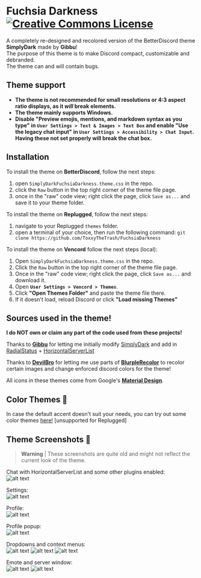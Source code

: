 # Fuchsia Darkness <a rel="license" href="http://creativecommons.org/licenses/by-nd/4.0/"><img alt="Creative Commons License" style="border-width:0" src="https://i.creativecommons.org/l/by-nd/4.0/80x15.png" /></a>
A completely re-designed and recolored version of the BetterDiscord theme **SimplyDark** made by **Gibbu**!  
The purpose of this theme is to make Discord compact, customizable and debranded.  
The theme can and will contain bugs.  

## Theme support  
- **The theme is not recommended for small resolutions or 4:3 aspect ratio displays, as it *will* break elements.**  
- **The theme mainly supports Windows.**  
- **Disable "Preview emojis, mentions, and markdown syntax as you type" in `User Settings > Text & Images > Text Box` and enable "Use the legacy chat input" in `User Settings > Accessibility > Chat Input`. Having these not set properly will break the chat box.**  

## Installation

To install the theme on **BetterDiscord**, follow the next steps:
  1. open `SimplyDarkFuchsiaDarkness.theme.css` in the repo.
  2. click the `Raw` button in the top right corner of the theme file page.
  3. once in the "raw" code view; right click the page, click `Save as...` and save it to your theme folder.   

To install the theme on **Replugged**, follow the next steps:
  1. navigate to your Replugged `themes` folder.
  2. open a terminal of your choice, then run the following command: `git clone https://github.com/ToxxyTheTrash/FuchsiaDarkness`

To install the theme on **Vencord** follow the next steps (local):
  1. Open `SimplyDarkFuchsiaDarkness.theme.css` in the repo.
  2. Click the `Raw` button in the top right corner of the theme file page.
  3. Once in the "raw" code view; right click the page, click `Save as...` and download it.
  4. Open **`User Settings > Vencord > Themes`**.
  5. Click **"Open Themes Folder"** and paste the theme file there.
  6. If it doesn't load, reload Discord or click **"Load missing Themes"**

## Sources used in the theme!  
**I do NOT own or claim any part of the code used from these projects!**  

Thanks to **[Gibbu](https://github.com/Gibbu)** for letting me initially modify [SimplyDark](https://github.com/DiscordStyles/SimplyDark) and add in [RadialStatus](https://github.com/DiscordStyles/RadialStatus) + [HorizontalServerList](https://github.com/DiscordStyles/HorizontalServerList)   

Thanks to **[DevilBro](https://github.com/mwittrien)** for letting me use parts of **[BlurpleRecolor](https://github.com/mwittrien/BetterDiscordAddons/tree/master/Themes/BlurpleRecolor)** to recolor certain images and change enforced discord colors for the theme!  

All icons in these themes come from Google's [**Material Design**](https://github.com/google/material-design-icons).

## Color Themes 🎨
In case the default accent doesn't suit your needs, you can try out some color themes [here!](https://github.com/ToxxyTheTrash/FuchsiaDarknessAlpha/tree/master/color-themes) [unsupported for Replugged]  

## Theme Screenshots 📸  

> **Warning** |
> These screenshots are quite old and might not reflect the current look of the theme.  

Chat with HorizontalServerList and some other plugins enabled:  
![alt text](https://i.imgur.com/6zuBDhN.png)

Settings:  
![alt text](https://i.imgur.com/pFJYDG8.png)  

Profile:  
![alt text](https://i.imgur.com/XZdyc0F.png)  

Profile popup:  
![alt text](https://i.imgur.com/Xxhpxz3.png)  

Dropdowns and context menus:  
![alt text](https://i.imgur.com/LcQ4UQn.gif) ![alt text](https://i.imgur.com/EZ6kKw9.png) ![alt text](https://i.imgur.com/WNUblYJ.png)

Emote and server window:  
![alt text](https://i.imgur.com/bmJCdev.gif) ![alt text](https://i.imgur.com/JBLdmXu.png)  
